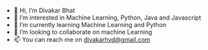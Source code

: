 - 👋 Hi, I’m Divakar Bhat
- 👀 I’m interested in Machine Learning, Python, Java and Javascript
- 🌱 I’m currently learning Machine Learning and Python
- 💞️ I’m looking to collaborate on machine Learning
- 📫 You can reach me on divakarhvd@gmail.com

<!---
dbhat06/dbhat06 is a ✨ special ✨ repository because its `README.md` (this file) appears on your GitHub profile.
You can click the Preview link to take a look at your changes.
--->
